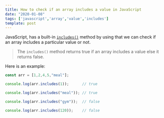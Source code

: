 ```yaml
---
title: How to check if an array includes a value in JavaScript
date: "2020-01-08"
tags: ['javascript','array','value','includes']
template: post
---
```


JavaScript, has a built-in [`includes()`](https://developer.mozilla.org/en-US/docs/Web/JavaScript/Reference/Global_Objects/Array/includes) method by using that we can check if an array includes a particular value or not.

> The `includes()` method returns true if an array includes a value else it returns false.

Here is an example:

```js
const arr = [1,2,4,5,"meal"];

console.log(arr.includes(1));      // true

console.log(arr.includes("meal")); // true

console.log(arr.includes("gym"));  // false

console.log(arr.includes(120));    // false
```
